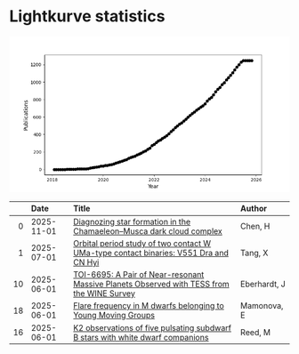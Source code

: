 
<h1>Lightkurve statistics</h1>
  
![publications](lightkurve-publications.png)  
  
|    | Date       | Title                                                                                                                                                       | Author       |
|---:|:-----------|:------------------------------------------------------------------------------------------------------------------------------------------------------------|:-------------|
|  0 | 2025-11-01 | [Diagnozing star formation in the Chamaeleon–Musca dark cloud complex](https://ui.adsabs.harvard.edu/abs/2025NewA..12002421C/abstract)                      | Chen, H      |
|  1 | 2025-07-01 | [Orbital period study of two contact W UMa-type contact binaries: V551 Dra and CN Hyi](https://ui.adsabs.harvard.edu/abs/2025NewA..11702357T/abstract)      | Tang, X      |
| 10 | 2025-06-01 | [TOI-6695: A Pair of Near-resonant Massive Planets Observed with TESS from the WINE Survey](https://ui.adsabs.harvard.edu/abs/2025AJ....169..298E/abstract) | Eberhardt, J |
| 18 | 2025-06-01 | [Flare frequency in M dwarfs belonging to Young Moving Groups](https://ui.adsabs.harvard.edu/abs/2025arXiv250604465M/abstract)                              | Mamonova, E  |
| 16 | 2025-06-01 | [K2 observations of five pulsating subdwarf B stars with white dwarf companions](https://ui.adsabs.harvard.edu/abs/2025arXiv250605033R/abstract)            | Reed, M      |
